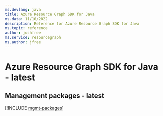 ```yaml
---
ms.devlang: java
title: Azure Resource Graph SDK for Java
ms.data: 11/10/2022
description: Reference for Azure Resource Graph SDK for Java
ms.topic: reference
author: joshfree
ms.service: resourcegraph
ms.author: jfree
---
```

# Azure Resource Graph SDK for Java - latest

## Management packages - latest
[!INCLUDE [mgmt-packages](resource-graph-mgmt-index.md)]